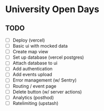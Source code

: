 # University Open Days

## TODO

- [ ] Deploy (vercel)
- [ ] Basic ui with mocked data
- [ ] Create map view
- [ ] Set up database (vercel postgres)
- [ ] Attach database to ui
- [ ] Add authentication
- [ ] Add events upload
- [ ] Error management (w/ Sentry)
- [ ] Routing / event page
- [ ] Delete button (w/ server actions)
- [ ] Analytics (posthod)
- [ ] Ratelimiting (upstash)
